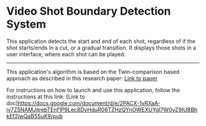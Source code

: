 # Video Shot Boundary Detection System

This application detects the start and end of each shot, regardless of if the shot starts/ends in a cut, or a gradual transition. It displays those shots in a user interface, where each shot can be played.

---

This application's algorithm is based on the Twin-comparison based approach as described in this research paper: [Link to paper](https://www.researchgate.net/publication/220461169_Automatic_Partitioning_of_Full-Motion_Video)

For instructions on how to launch and use this application, follow the instructions at this link: [Link to doc]https://docs.google.com/document/d/e/2PACX-1vRXaA-iv7Z5NAMJjtrebTEnf1P9Lec8DvHduR06TZHzQYnOWEXUYgI7W0yZ9IUBBhkEf2jwQaB5SuK9/pub
